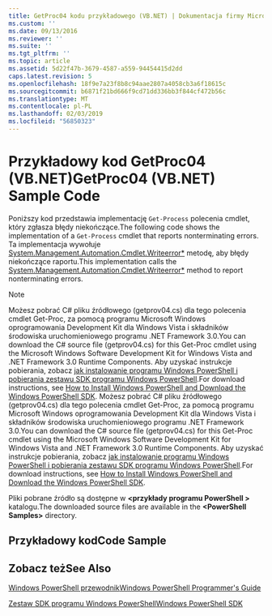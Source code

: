 ```yaml
---
title: GetProc04 kodu przykładowego (VB.NET) | Dokumentacja firmy Microsoft
ms.custom: ''
ms.date: 09/13/2016
ms.reviewer: ''
ms.suite: ''
ms.tgt_pltfrm: ''
ms.topic: article
ms.assetid: 5d22f47b-3679-4587-a559-94454415d2dd
caps.latest.revision: 5
ms.openlocfilehash: 18f9e7a23f8b8c94aae2807a4058cb3a6f18615c
ms.sourcegitcommit: b6871f21bd666f9cd71dd336bb3f844cf472b56c
ms.translationtype: MT
ms.contentlocale: pl-PL
ms.lasthandoff: 02/03/2019
ms.locfileid: "56850323"
---
```

# <a name="getproc04-vbnet-sample-code"></a><span data-ttu-id="b3aac-102">Przykładowy kod GetProc04 (VB.NET)</span><span class="sxs-lookup"><span data-stu-id="b3aac-102">GetProc04 (VB.NET) Sample Code</span></span>

<span data-ttu-id="b3aac-103">Poniższy kod przedstawia implementację `Get-Process` polecenia cmdlet, który zgłasza błędy niekończące.</span><span class="sxs-lookup"><span data-stu-id="b3aac-103">The following code shows the implementation of a `Get-Process` cmdlet that reports nonterminating errors.</span></span> <span data-ttu-id="b3aac-104">Ta implementacja wywołuje [System.Management.Automation.Cmdlet.Writeerror\*](/dotnet/api/System.Management.Automation.Cmdlet.WriteError) metodę, aby błędy niekończące raportu.</span><span class="sxs-lookup"><span data-stu-id="b3aac-104">This implementation calls the [System.Management.Automation.Cmdlet.Writeerror\*](/dotnet/api/System.Management.Automation.Cmdlet.WriteError) method to report nonterminating errors.</span></span>

> [!NOTE]
> <span data-ttu-id="b3aac-105">Możesz pobrać C# pliku źródłowego (getprov04.cs) dla tego polecenia cmdlet Get-Proc, za pomocą programu Microsoft Windows oprogramowania Development Kit dla Windows Vista i składników środowiska uruchomieniowego programu .NET Framework 3.0.</span><span class="sxs-lookup"><span data-stu-id="b3aac-105">You can download the C# source file (getprov04.cs) for this Get-Proc cmdlet using the Microsoft Windows Software Development Kit for Windows Vista and .NET Framework 3.0 Runtime Components.</span></span> <span data-ttu-id="b3aac-106">Aby uzyskać instrukcje pobierania, zobacz [jak instalowanie programu Windows PowerShell i pobierania zestawu SDK programu Windows PowerShell](/powershell/developer/installing-the-windows-powershell-sdk).</span><span class="sxs-lookup"><span data-stu-id="b3aac-106">For download instructions, see [How to Install Windows PowerShell and Download the Windows PowerShell SDK](/powershell/developer/installing-the-windows-powershell-sdk).</span></span>
> <span data-ttu-id="b3aac-107">Możesz pobrać C# pliku źródłowego (getprov04.cs) dla tego polecenia cmdlet Get-Proc, za pomocą programu Microsoft Windows oprogramowania Development Kit dla Windows Vista i składników środowiska uruchomieniowego programu .NET Framework 3.0.</span><span class="sxs-lookup"><span data-stu-id="b3aac-107">You can download the C# source file (getprov04.cs) for this Get-Proc cmdlet using the Microsoft Windows Software Development Kit for Windows Vista and .NET Framework 3.0 Runtime Components.</span></span> <span data-ttu-id="b3aac-108">Aby uzyskać instrukcje pobierania, zobacz [jak instalowanie programu Windows PowerShell i pobierania zestawu SDK programu Windows PowerShell](/powershell/developer/installing-the-windows-powershell-sdk).</span><span class="sxs-lookup"><span data-stu-id="b3aac-108">For download instructions, see [How to Install Windows PowerShell and Download the Windows PowerShell SDK](/powershell/developer/installing-the-windows-powershell-sdk).</span></span>
>
> <span data-ttu-id="b3aac-109">Pliki pobrane źródło są dostępne w  **\<przykłady programu PowerShell >** katalogu.</span><span class="sxs-lookup"><span data-stu-id="b3aac-109">The downloaded source files are available in the **\<PowerShell Samples>** directory.</span></span>

## <a name="code-sample"></a><span data-ttu-id="b3aac-110">Przykładowy kod</span><span class="sxs-lookup"><span data-stu-id="b3aac-110">Code Sample</span></span>

<!-- TODO!!!: review snippet reference  [!CODE [Msh_samplesgetproc04#GetProc04vball](Msh_samplesgetproc04#GetProc04vball)]  -->

## <a name="see-also"></a><span data-ttu-id="b3aac-111">Zobacz też</span><span class="sxs-lookup"><span data-stu-id="b3aac-111">See Also</span></span>

[<span data-ttu-id="b3aac-112">Windows PowerShell przewodnik</span><span class="sxs-lookup"><span data-stu-id="b3aac-112">Windows PowerShell Programmer's Guide</span></span>](./windows-powershell-programmer-s-guide.md)

[<span data-ttu-id="b3aac-113">Zestaw SDK programu Windows PowerShell</span><span class="sxs-lookup"><span data-stu-id="b3aac-113">Windows PowerShell SDK</span></span>](../windows-powershell-reference.md)